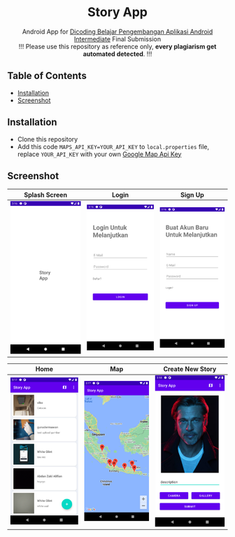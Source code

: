 <h1 align="center">
  Story App
</h1>
<p align="center">
  Android App for <a href="https://www.dicoding.com/academies/352" target="_blank">Dicoding Belajar Pengembangan Aplikasi Android Intermediate</a> Final Submission <br>
  !!! Please use this repository as reference only, <strong>every plagiarism get automated detected</strong>. !!!
</p>

## Table of Contents
- [Installation](#installation)
- [Screenshot](#screenshot)

## Installation
- Clone this repository 
- Add this code `MAPS_API_KEY=YOUR_API_KEY` to `local.properties` file, replace `YOUR_API_KEY` with your own [Google Map Api Key](https://console.cloud.google.com/google/maps-apis/credentials)

## Screenshot
|Splash Screen|Login|Sign Up|
|--|--|--|
|![](assets/ss/1.png?raw=true)|![](assets/ss/2.png?raw=true)|![](assets/ss/3.png?raw=true)|

|Home|Map|Create New Story|
|--|--|--|
|![](assets/ss/4.png?raw=true)|![](assets/ss/5.png?raw=true)|![](assets/ss/6.png?raw=true)|
